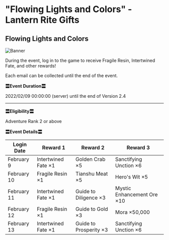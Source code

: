 # "Flowing Lights and Colors" - Lantern Rite Gifts
## Flowing Lights and Colors
![Banner](https://uploadstatic-sea.mihoyo.com/announcement/2021/12/16/e08d091e8f4dff5a5ba0e91bcdbf4561_2857839216789487337.jpg)

During the event, log in to the game to receive Fragile Resin, Intertwined Fate, and other rewards!

Each email can be collected until the end of the event.

**〓Event Duration〓**

2022/02/09 00:00:00 (server) until the end of Version 2.4

** **

**〓Eligibility〓**

Adventure Rank 2 or above

**〓Event Details〓**

Login Date | Reward 1 | Reward 2 | Reward 3
--- | --- | --- | ---
February 9 | Intertwined Fate ×1 | Golden Crab ×5 | Sanctifying Unction ×6
February 10 | Fragile Resin ×1 | Tianshu Meat ×5 | Hero's Wit ×5
February 11 | Intertwined Fate ×1 | Guide to Diligence ×3 | Mystic Enhancement Ore ×10
February 12 | Fragile Resin ×1 | Guide to Gold ×3 | Mora ×50,000
February 13 | Intertwined Fate ×1 | Guide to Prosperity ×3 | Sanctifying Unction ×6
